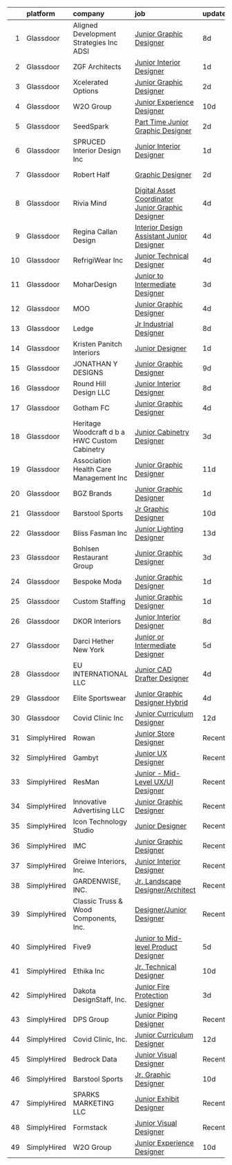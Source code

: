 

|    | platform    | company                                       | job                                                                                                                                                                                                                                                                                                                                                                                                                                                                                                                                                                                                                                                                                                                                                                                                                                                                                                                                                                              | update_time   | location              |
|---:|:------------|:----------------------------------------------|:---------------------------------------------------------------------------------------------------------------------------------------------------------------------------------------------------------------------------------------------------------------------------------------------------------------------------------------------------------------------------------------------------------------------------------------------------------------------------------------------------------------------------------------------------------------------------------------------------------------------------------------------------------------------------------------------------------------------------------------------------------------------------------------------------------------------------------------------------------------------------------------------------------------------------------------------------------------------------------|:--------------|:----------------------|
|  1 | Glassdoor   | Aligned Development Strategies  Inc   ADSI    | [Junior Graphic Designer](https://www.glassdoor.com/partner/jobListing.htm?pos=115&ao=1110586&s=58&guid=000001810e9dcff2864d95b267715d54&src=GD_JOB_AD&t=SR&vt=w&ea=1&cs=1_37e8bdc9&cb=1653807632719&jobListingId=1007879611487&cpc=39A4E8CE329AB187&jrtk=3-0-1g479rk0nr0j3801-1g479rk15pkqu800-0e775013a8373599--6NYlbfkN0CsnV7zi8fYXYrHU3CxYrWsevdfKoJRclteXic_DH6hz6lHkrGhtMVYuEs4uL9E0f_rJvUnt-HOJ3eUr8vm2-aKHUt4Ti1B94f3F5E24PaMnmvFHAg1Wg_49SEx7Au01zHA6BcKVESqN9Vl76215_dSx2AJtQ8IXaa1fIzkozVK1pGDNSlkH9vqG1pLFLnP2HpVer9-jLds6NFkq-TPt4QpV1yXG4QuSKVssBu9N2Y1Q4LhkKZ5438GzlWABlGjXukqjrWUIZQiywHUc_4u4BXsbWI_mbi9A3F-ijEx5PZgeSlr4-dXBUjKCaEFfgV_DyR5Ew6Vl2Nu13ov_Z2pGheSvl9fmEJVDFy-IMoejbw-Rq0CeaEsPdEbh1KmfJbfxDRnOLyzC0hvveoX5Jac1IdSkjlENxDdckPr5YzAcbo4pJSU2bs9zSXJ3xubHojx2xJIkmczzgjMhejMQLd0qsvuO4osc6T1Z8pOfmB4B6GvzeN8cSKf7NRj4CZWdVG7MYM%3D)                                                                                                                 | 8d            | Washington, DC        |
|  2 | Glassdoor   | ZGF Architects                                | [Junior Interior Designer](https://www.glassdoor.com/partner/jobListing.htm?pos=128&ao=1136043&s=58&guid=000001810e9dcff2864d95b267715d54&src=GD_JOB_AD&t=SR&vt=w&ea=1&cs=1_6e22b619&cb=1653807632720&jobListingId=1007899351413&jrtk=3-0-1g479rk0nr0j3801-1g479rk15pkqu800-856e48bc8b3c55b8-)                                                                                                                                                                                                                                                                                                                                                                                                                                                                                                                                                                                                                                                                                   | 1d            | New York, NY          |
|  3 | Glassdoor   | Xcelerated Options                            | [Junior Graphic Designer](https://www.glassdoor.com/partner/jobListing.htm?pos=130&ao=1136043&s=58&guid=000001810e9dcff2864d95b267715d54&src=GD_JOB_AD&t=SR&vt=w&ea=1&cs=1_46f5efc4&cb=1653807632720&jobListingId=1007894981505&jrtk=3-0-1g479rk0nr0j3801-1g479rk15pkqu800-0899be32fdd97bb6-)                                                                                                                                                                                                                                                                                                                                                                                                                                                                                                                                                                                                                                                                                    | 2d            | New York, NY          |
|  4 | Glassdoor   | W2O Group                                     | [Junior Experience Designer](https://www.glassdoor.com/partner/jobListing.htm?pos=127&ao=1136043&s=58&guid=000001810e9dcff2864d95b267715d54&src=GD_JOB_AD&t=SR&vt=w&cs=1_e6db9539&cb=1653807632720&jobListingId=1007873572706&jrtk=3-0-1g479rk0nr0j3801-1g479rk15pkqu800-a1f551b7cf58e9fd-)                                                                                                                                                                                                                                                                                                                                                                                                                                                                                                                                                                                                                                                                                      | 10d           | Remote                |
|  5 | Glassdoor   | SeedSpark                                     | [Part Time Junior Graphic Designer](https://www.glassdoor.com/partner/jobListing.htm?pos=119&ao=1110586&s=58&guid=000001810e9dcff2864d95b267715d54&src=GD_JOB_AD&t=SR&vt=w&ea=1&cs=1_41d83490&cb=1653807632719&jobListingId=1007895758996&cpc=82B3195DA92CAF92&jrtk=3-0-1g479rk0nr0j3801-1g479rk15pkqu800-57eb171a4cecc90c--6NYlbfkN0A0ex-x4TBAy-9pKiXOklynSzbKKXOSuYT7MAL9keIpfx-9h4Dl634-ege53JNdy7kK4Eb5sHa2mAtUkq9F5rBPK2b7x_05fF3IooZ2knDfrUAqGaVB4BczzjHNinWZGlnsPVN6tEM5uegRdiXi0qcYwdcT2WDZpXH2cizOS_gRDX74kcPBwsOIXtFwCC25IWyKundcTauYnY5N7h0kFUnbJxD-4wLYWNqqWxJZ3obB6K1tWYUZsnMMrbq6CnaWVtmQ2IiQWXlTkVL3rZNyM2kkm_rH6Bv3lCCamWGJhe7hE_3upGdPFTvIGxb8zGtj2dFQU3CwgRpFLR-3YWcCv3tCXxiGQ5KFeVsp8-4tHuoxWaWyCnoSxPgZsAnqIBE7W_K2TLbFeWZve6K48TIvBFsuglTiL8oLYfFWE6dnPp0XcVRmDZW1Ub2V0RBHf0QaNPA6z2BIzhrIV4HECezfXFGwutqZZRaWE_8w0T3HPVP-_KN1Mw1qsaEKI-KtVhSf5aw%3D)                                                                                                       | 2d            | Charlotte, NC         |
|  6 | Glassdoor   | SPRUCED Interior Design  Inc                  | [Junior Interior Designer](https://www.glassdoor.com/partner/jobListing.htm?pos=110&ao=1110586&s=58&guid=000001810e9dcff2864d95b267715d54&src=GD_JOB_AD&t=SR&vt=w&ea=1&cs=1_4424cf60&cb=1653807632718&jobListingId=1007899217568&cpc=41F4513DE90102B9&jrtk=3-0-1g479rk0nr0j3801-1g479rk15pkqu800-25a9495b3a51c304--6NYlbfkN0CyuKPqNU731rQxIAuzkiRbt4QedJXsrZ0xIuHeMJBflxwfiSvU1HWTyOn6aEs6S7_ki8nPpJm39EqZrmD_vWax-94Y_NN4Uy5LQxKIqaP0hzkocJq_rCCyXwlCV_fZ_ScuCmN_3VdDg1zU5EqNgDkqn7JfdbjUOhq7Z0RWSSskxgFtnJktMcFNVGHTOM6-w1B2ZvF6aDymU_iXku5Cteqe0VQ9lltAWxEaZdqwfMPzeqCFeOchPesseRopDwV0qRgrdwr1ZTWPXaLpJ3vVD_yLVc1XMRbVrC5ikLzvguFSgMmR9QRYJEMRycJbVY1CiDKC3njisATetcs-jeO2N4-s2Pt2o7LlIXWk7HS_NiZzJPxSv-CCRwC0VXxvvDpu08dG72XDrcL1Bh8Li051rX-MstAqDBJldaMIe5s3FntNhWO5AsUy1TBT6jP4Ipci9F7IjAnQ7ENHkI1r35Izg0qcF8cH-g0PUrhMnls6yUeT3l2W5FpHlM0hugN0bkf60fyl3InSy5VJDA%3D%3D)                                                                                                  | 1d            | Dallas, TX            |
|  7 | Glassdoor   | Robert Half                                   | [Graphic Designer](https://www.glassdoor.com/partner/jobListing.htm?pos=123&ao=1110586&s=58&guid=000001810e9dcff2864d95b267715d54&src=GD_JOB_AD&t=SR&vt=w&ea=1&cs=1_10f09959&cb=1653807632720&jobListingId=1007895050442&cpc=334ABAF5D42DC775&jrtk=3-0-1g479rk0nr0j3801-1g479rk15pkqu800-c279361399c5c5d0--6NYlbfkN0CpzDdaQkua3np5pkmj49lKioZwmwxQ-yx5plwbYmV_M3J4KuacFLtDDRJgsxCztOzkfJ1pH2Z0Fq8NLKDZTH2TFod7SaRr9UsCgihWm8XUcOa8lCEgS38TJzmZVUTAd_w7JMWjN30LD7tZbLTMuohJEugMSWis0a6OSUxrSV3j5UjxEwKltxdaw9UZ8uSdw4PhWXgrdlVnycAutfW_x8mYftHNgfa_f10flcmT78aNVQGvgw-VGM4a2rPr7BoCxUxey6XQFAc-sDeoP4xM3mzMzzj77JUCXIhjF88erp0lBJJtBW-4DfHb_e92UXOfGa2DLcxNgh_j2tCaK_ul8_XdoJjVj1WQSSHoPCUmPAwcDD_rmriYHDD_AQwkEc6sswk3s7tOpSU-eK2d5AQFkhjCm-ASZaN-8ef6SqMCGUCUSwTw3ikFJdhl4oM_LT01JA0xECjsgHXTkaPXuRR1yk2QRN_0AaGNxcHGiTXvwaLH_Egzf1t8IObLZkw-QxK5KZ5WtCRXBHAemPxTurhOHHmkh3exXUmPJif_EmZAm-x0d5U03iUmHJqRO8raenjKcak%3D)                                                        | 2d            | Glastonbury, CT       |
|  8 | Glassdoor   | Rivia Mind                                    | [Digital Asset Coordinator   Junior Graphic Designer](https://www.glassdoor.com/partner/jobListing.htm?pos=117&ao=1110586&s=58&guid=000001810e9dcff2864d95b267715d54&src=GD_JOB_AD&t=SR&vt=w&ea=1&cs=1_caf68e1c&cb=1653807632719&jobListingId=1007890102769&cpc=AC285F3A3ECA6BB0&jrtk=3-0-1g479rk0nr0j3801-1g479rk15pkqu800-5a18e3f000fb5be6--6NYlbfkN0DBHElbVzrerPYjGQLoFxzI3mE6t27TSbnoU03QMlrpXYSCuylsV1G3U28nWRWRtW9Ovagy9nFMYkH5D5wK5AB-IA8UapfQr8f-fjXa0PlR0Bjm72fpGLBfb6wur8Ja0KSQa0iZx9k9qCqUFg8k_8CQ2KfZHqbAE9SRRWMFOgniHbT_BzwwuTQ4EkHMT_kxe4FKwwnS9kVvaLURqLgPv-pJg7bgr0iyoSTJUpCaQEgHcvIKXSov_YAs4zRg0q6XPFxuzCYwrDazNOKrna5qQKGMLuWHXAN3ObxZp2Yq1g0c4a55STN-HoyHg2cQF5fyEJ2aih7zUbMu1nQD2eylOjTYTZoE3XJvJUlMnXpE36Dhqn7Uo5n8xEBfF-pOmWh6t21JpFGVvbuj8FrH7x2uZT4FB6UYqpl5HkTf_XEHmMEjV-yHyh-qQnCJ3GpVGtVQzvNSPHIBSHKjIMflQpXCYKIoPnJcOofI_hfIL6fdzF1C_VBbMFBtHfXOP2-PkhHsT0g%3D)                                                                                     | 4d            | Remote                |
|  9 | Glassdoor   | Regina Callan Design                          | [Interior Design Assistant   Junior Designer](https://www.glassdoor.com/partner/jobListing.htm?pos=103&ao=1110586&s=58&guid=000001810e9dcff2864d95b267715d54&src=GD_JOB_AD&t=SR&vt=w&ea=1&cs=1_46da4920&cb=1653807632716&jobListingId=1007890866489&cpc=7BD60D51DDB168E8&jrtk=3-0-1g479rk0nr0j3801-1g479rk15pkqu800-9785486c7f21d281--6NYlbfkN0DeyJ4CP5CzwT7broxeUwKBt3co1QwKwWitRQqJu2WRZ0WRYEK4sRQPM-TUqwO5tJL4wcGiOZyHsVOmuBOWDBtCzB7T33nv8y7JvCvvKEzI0y-fYAdJYvGh68Xirp-OqkbqUkDMPMnvXEd1-1l-5wgkcL2xvfesgHXj01WmmS9Ly8nwXYAabOtV9dWu5vqm0HzSCpx6q1byLYoV1eyI2KQ5immvyCMuviFZVzys1sBrXLDRvlat8vyZmTR8eQTejskIwFg3HoTvfu4mpBf5t2hJ9fOIRxZqJEZPvnBMJzgNj7GUmIHHKS13s8E3yZhTi5Im3SwKXbiVZIHK_DAOS_2Q5MA8gyWNCp7cvmLTMBGkRpVNvbLgfTNSyIt3JSF_8clnk7NuQigG33McKnwPVVOnq8VCuervnd2d-jB-JQZr8ybZPGraqhL8dpdA0v0g2FIxVjkdTfFKfjfDrRxEid3So7qs6JpkS2LFwzvCO5rESHI2VQjfiegGjE9sAY0hvWPyJTOADH28JEf01WwHB7np0ccGe0P3fpI%3D)                                                             | 4d            | San Francisco, CA     |
| 10 | Glassdoor   | RefrigiWear  Inc                              | [Junior Technical Designer](https://www.glassdoor.com/partner/jobListing.htm?pos=106&ao=1110586&s=58&guid=000001810e9dcff2864d95b267715d54&src=GD_JOB_AD&t=SR&vt=w&ea=1&cs=1_dc17c4e7&cb=1653807632717&jobListingId=1007889399193&cpc=B42C42E9FBA82E78&jrtk=3-0-1g479rk0nr0j3801-1g479rk15pkqu800-ec5de7a3e76f76ae--6NYlbfkN0C_GzD49DJGTlBJCZgblbgG-dNuGhDu7GAV4R8ko7wSJVgUTZEgt12F9GfNzTGo6fGQhZda8Sl0oYA0IR11YCj0hlPn9XUT9xbzV13f8QK4W8PRro0uuxpsbvxpBKEefvBmy2vNaUrWUb6gwVrcSRs7BjY-51jBhjlvUHOKQhA8UsQDBZkQ9ucJxS-UqW5AdsWfU7BbBcJmoaimzaZlDcF_oEE2eFwnG2LGDnJXAx9oRga286jFT20wpJ4ZsOrE0aEs5nqefxDi4VAi0jY070BvdcvPgQrBI_e241a5GoMKiFa2719V7xIKk5BHvYIrZCLVLfbdKghU0aj_YEuyQzIWWlNiQ8Rqqf95r05y5X_DJoLtKCNozPEvc0sXzXnA5LM_6Po98V0sXTAdaqomkM8bgVrTDIHHqV3kQLr_i4_ih3OpTfuH2qh8YOt7FuwVXKqo6yIB4hvuqDvC9q9JjGgbaoh3A056-7XPAFxTDeNGrZq4Zh_YJsAsm8LJ3JLOOXvFPx5Kn9va4wRsReiGlQ_9Lj5gApjxAugOg8i-cd6Vtx3EZiO2PpaaezK-h4t3OloB3ARUfQJoA8RAqAAevMHlZQDsac8kSKvMqdKKtkouEQ%3D%3D) | 4d            | Dahlonega, GA         |
| 11 | Glassdoor   | MoharDesign                                   | [Junior to Intermediate Designer](https://www.glassdoor.com/partner/jobListing.htm?pos=105&ao=1110586&s=58&guid=000001810e9dcff2864d95b267715d54&src=GD_JOB_AD&t=SR&vt=w&ea=1&cs=1_f32df741&cb=1653807632717&jobListingId=1007893376372&cpc=6A461AFE751253A5&jrtk=3-0-1g479rk0nr0j3801-1g479rk15pkqu800-d4a0d91789f9fd21--6NYlbfkN0AIa4Y9EGJz3-AOmWGnQwCSoTgzzZde-BbhgI7ObMR4eZNZcvI_LDI3ZqAxl6phA0Yu3Hr5t5r7b8Nqwin0smHz5cMi-yLANtxI_LqAlPwvCUgiwm4Y6iXi7FnSaPsMYxMy2HbCwZfJYPbXHVNCsKwh63i_mVbnqlOMNHpD0tXGI_LLGv95F3GvgHrWP5-DiOqNlf9ZGukJt5ETH2bjIImF5pzGO9_TPPOmPucXkQg9fvVJhZ1L5GmNDgWia73RjotkUPnrNdcQxXaZl8WK3JCI6mILyXP9UgOkwMga3Trt7znIXSPyRDG68qeKs1UhDjUuzAe-juGF1tgqqVEEOyv_C2Zx9RI0VIn8nmmvN9Fl-4pLfLMkbPYV4EOJoWDv_Ynp-nXHtHxhGOLBBqPKhluduVrsyS94DRt2FUsbt2AQwq4BDl91QNY38tnUgD80Uj0j2479am62mHB5Z_CWd-MMmTw3dTXDQaEr53_7wsV6lztsDa3braToRVUSN_TCr-2kJzE-0j39UZqikuYtnvuN)                                                                                       | 3d            | Concord, MA           |
| 12 | Glassdoor   | MOO                                           | [Junior Graphic Designer](https://www.glassdoor.com/partner/jobListing.htm?pos=124&ao=1136043&s=58&guid=000001810e9dcff2864d95b267715d54&src=GD_JOB_AD&t=SR&vt=w&cs=1_054dbe7a&cb=1653807632720&jobListingId=1007890120525&jrtk=3-0-1g479rk0nr0j3801-1g479rk15pkqu800-0e960d1f9c324daa-)                                                                                                                                                                                                                                                                                                                                                                                                                                                                                                                                                                                                                                                                                         | 4d            | Providence, RI        |
| 13 | Glassdoor   | Ledge                                         | [Jr Industrial Designer](https://www.glassdoor.com/partner/jobListing.htm?pos=120&ao=1110586&s=58&guid=000001810e9dcff2864d95b267715d54&src=GD_JOB_AD&t=SR&vt=w&ea=1&cs=1_6a57961a&cb=1653807632720&jobListingId=1007880598301&cpc=1CBFC3E34E2A31FF&jrtk=3-0-1g479rk0nr0j3801-1g479rk15pkqu800-7c3575d754176f72--6NYlbfkN0C_bdomULCMYHmvSZroJYiZiHAknz6rPhJxSxa5793k01V2mtAYPiF0ZA5Kq9Ek0dkctGjDxsUYw6vBv8-jl5njD72ovgSTN5qULkZ5yPLrV7-J45P-7u4A7FgCr2HsoJdAFIJQ2xzJbvxG25Q22XOdkXM621Y5c6Hu55GOLtVOZ0qPTt6LeF_LRovmJC-5SI81itPleZyaOIistPElqoej5d1LE9KljPpWWUFuHle8IymSd081R_nnwxAR38BLkdDJtKmvnf1gM9yYZAl0noeu4oiAyezeKjk9HPgyo0drMtlvtPhLtKkSpXov9J-y0zK_VmnN4mqqVnqmxGnozdIDFirZtdpDs-LNy0ezmQGYzBWqCt7EXw9nuFxqUqqwB6d1C2IwBpGiKm7xauM_nNoqwr118m6ZYBhup2cewfsMC8I3sTl4g7W5nOqPdhYunCAckD7Zlh3S-jpzlH9-f38fNzpY677tHzuY8uwIAdVzwBDLNwxcCj-Xewgl_O2pmxOvJbxTprQFQ7haAmo5Vzbm)                                                                                                | 8d            | Katy, TX              |
| 14 | Glassdoor   | Kristen Panitch Interiors                     | [Junior Designer](https://www.glassdoor.com/partner/jobListing.htm?pos=112&ao=1110586&s=58&guid=000001810e9dcff2864d95b267715d54&src=GD_JOB_AD&t=SR&vt=w&ea=1&cs=1_e3f3534f&cb=1653807632718&jobListingId=1007899552230&cpc=42BEC95245890617&jrtk=3-0-1g479rk0nr0j3801-1g479rk15pkqu800-e75d7a5b65fd6d2f--6NYlbfkN0BCNvGr4iEVlVHFvc_ffK4sNDp6VwU2NgASM8Gmdll0DbiLGJbvgch54FpU78Oe4PDb-jhhnwIoW5bVu3fftxmeEb_4oi2myVpDgcc1gNjJGH2-McIP28dk8oBETHyVdcG_lAi5U_sv2C19OLXJn5VHLsQmPrbb9HYhlaVHVVKrfK53ssWq7ssYqjqtVDMs-YdlTvQAKNj7d-9oo5NEKmFGXL1hu3HrmQ4Mfbkax0gsdBH3jAAItxLbF3RcqqvtpJ3uGizJ1736FYW2pPTjivvCrXsNNSZexFSpJP-Ys1gjJPxaCFqh49MmHD23v6rJQSPntru1iUkp_x72DZn-CrEIZJSsFNVfavQYfUVSfi-LUA4nojDkzbQrj5AHFQM-gaDXjqqSTv8oi3Qg0rQlNiSYD1ZKqDcZAYq-QwOg7UvjRlGmrKySWustxuNU_8qy0_aA6eCecd_mSsvd4u17Fdv9EsTr9-3G3r0CHbuz4jGqDAdxPk13glLCGR2w-LGwsJc%3D)                                                                                                                         | 1d            | California            |
| 15 | Glassdoor   | JONATHAN Y DESIGNS                            | [Junior Graphic Designer](https://www.glassdoor.com/partner/jobListing.htm?pos=118&ao=1110586&s=58&guid=000001810e9dcff2864d95b267715d54&src=GD_JOB_AD&t=SR&vt=w&ea=1&cs=1_5073c565&cb=1653807632719&jobListingId=1007876313053&cpc=4F748F1840550ABC&jrtk=3-0-1g479rk0nr0j3801-1g479rk15pkqu800-87e2c18314efbd7d--6NYlbfkN0AKn7j-gFVSozIqsxOzkS1h2YNPYflOAuyubdO_E8zELVGZ5WUVIfApeXMFBQ60GbEXjGkYiAyFQ6g5FSCtaheNZjlrM6thSydjm5dAPT0S4qZsbZkjgF3t84mcvT-tfZo0XRPicoMb77XutDAEZ8hIMSVi0ykJ3YXwKwDOT8a4sxfRxkCvVyzlVky7MSUaETesshdDZBIa7uErIYDN3y6gvNHEBOwDmGd-368kbK2o3AwLWzks-GVFCI4Njk7PB2kR8kGabeLDAskqfF5VvO9AUG-4dNRquV7CKmYnwMs2l3eC1MgtA9WHTlfhUzzrIH1rpwb8VlXuPKcXJL71soDaLwlib9_BpMUn3s52SzCK47_FYF033AWVpkZKTN2JrexV9Nh5XPaT4dsIiL5bPzRdovgapdAFRgmJXEFOT90vugs2VeyXuPBShIwKMPooCFbM20BWec9z1yNtxIkthUPJY9Rl6NQB5A7ik7yUwkqLJQxhroazLzYbe7rmcyueV7U%3D)                                                                                                                 | 9d            | New York, NY          |
| 16 | Glassdoor   | Round Hill Design LLC                         | [Junior Interior Designer](https://www.glassdoor.com/partner/jobListing.htm?pos=102&ao=1110586&s=58&guid=000001810e9dcff2864d95b267715d54&src=GD_JOB_AD&t=SR&vt=w&ea=1&cs=1_aea7320d&cb=1653807632716&jobListingId=1007880221693&cpc=EE03BF53A751B229&jrtk=3-0-1g479rk0nr0j3801-1g479rk15pkqu800-b500ca14880ccd07--6NYlbfkN0AtlW_omU2Xx3W-19HQ_drmTKCWebiHnmA5lS5PDL5G8Tkeyy4LNvVzkFFUhtVeA4EbSzkhoRhjN-RBH-GulIhO5tS0Zi3CcWnwcfdVYtAHHGo-CitUDXjEMW6PEDQqgp_ZLq2wG1zlj6OvzHQTGj4zHw730rWgiIP_znB1NTphcdeF9nh2T1VPDZplazPI3TAXFUvI4XKMlbSwdIN0J0FWhHQYYZc2N5XsSWokAPUOL7FybOpnH9iVtTW72WZSwtWVtBKWYD1HbJYmmRA7Z3SrEhM56Yvrr6XxxJye2sqe2DYsZ7mk5OWBl1BIdRiyF8CL6KHrgrVNmj_f9Gu-ZlESN_7_MeTNVgl7YFGfwA53dATiqgM_my-e7eMIeKWZxOC4MvsrV8q7E0qn_M13XSnfK_5vbNBjKFFB44m-NCjS-yqgF0jLDAmoODYorXUiksYUxLyYAQHiI6UJf25G_xdCymHYz2y5B6B3PppYPx1U-WPmTNSSkXTqAXZ8dGT9M7LVi1EfkQEhisbVmhnUXyfX)                                                                                              | 8d            | Armonk, NY            |
| 17 | Glassdoor   | Gotham FC                                     | [Junior Graphic Designer](https://www.glassdoor.com/partner/jobListing.htm?pos=125&ao=1136043&s=58&guid=000001810e9dcff2864d95b267715d54&src=GD_JOB_AD&t=SR&vt=w&cs=1_61f8521e&cb=1653807632720&jobListingId=1007889234384&jrtk=3-0-1g479rk0nr0j3801-1g479rk15pkqu800-e4f043f49924bdb2-)                                                                                                                                                                                                                                                                                                                                                                                                                                                                                                                                                                                                                                                                                         | 4d            | Whippany, NJ          |
| 18 | Glassdoor   | Heritage Woodcraft d b a HWC Custom Cabinetry | [Junior Cabinetry Designer](https://www.glassdoor.com/partner/jobListing.htm?pos=101&ao=1110586&s=58&guid=000001810e9dcff2864d95b267715d54&src=GD_JOB_AD&t=SR&vt=w&ea=1&cs=1_ea130045&cb=1653807632716&jobListingId=1007892303886&cpc=7B5E4689923FA8F8&jrtk=3-0-1g479rk0nr0j3801-1g479rk15pkqu800-e0455487857359d0--6NYlbfkN0BzyIYrTMR_AjNKh_kvAG8N613gtHPANQ3sdLTkrtBd-1OnlD5VBi1-5otl6QH3qwtIE3PzapMEPPx1RqcunBJPNq4GA7oBw0XCetpvXdokXKxLv89c_SPGtnpaEEAvF25bf-OMWTv2YYLjDDXnEdaeTN1hGb5ZXdAd70_r1XrGHhWWZLHy831f53t_bH29qY5xUhM6Uoo19NEpQRJ9g-Rogq_0ILTJsneK5uTtoQwLcmjfc4tvVnXj0SpavhGPvm1qcXrnLBMhSsgWekhrcTbTGd_3pQJPKfu_wT_-FzsPKc9b-WaYgjaNN4E7MZy2PDfNeQDYVtuU240D-OBEsKQOcWDuMYECyt2EXtyJHRY4gGvDVjoqXcAtCHR9GqfNLNGBjM6wkhuLu_HkM85uaU_UyAeWCvEJdHBjpyrwbs-1a5SJpTaX15eoaWlr3JjX0fYiyQlkPRgzoIOxOK3MxfWeUE0Um56D1_sIca0sv478G_wu0ydt8E2rEFLVuutZFa2bDvI4a6leNH_fdUej4TOv)                                                                                             | 3d            | North Charleston, SC  |
| 19 | Glassdoor   | Association Health Care Management  Inc       | [Junior Graphic Designer](https://www.glassdoor.com/partner/jobListing.htm?pos=111&ao=1110586&s=58&guid=000001810e9dcff2864d95b267715d54&src=GD_JOB_AD&t=SR&vt=w&ea=1&cs=1_b4859642&cb=1653807632718&jobListingId=1007869168205&cpc=AA718BBA0476CE1A&jrtk=3-0-1g479rk0nr0j3801-1g479rk15pkqu800-6f63efd340947fea--6NYlbfkN0AYiT5APC0bh9qxjjA-B8R1VmKKxH6DWeBaVVADmV8ICtqZCu2V5aK_TwM-S8_DIvqVeGHXwJYM_MPhPpDnsXzVK8S7Z9eapr7f5vAvb5X9t4t-n8ZJiv7iyGXx3C30t1n3y-nrPN7f9C2bO01u3SULT6HmEaBW7HJMpbj9_4uTHFRtWttBdQ8kP8oA2yOeWaZPeWmq3hsuJfNY150_hZ32QEvPULdRKeEZL_jiqxwjn3rVTh2i_x7VmfMEQ0JgoH83CEi_y_QCL-HqtNkB5F80aKU9Hj03IsTfVzftwZgVvsefN_2VOBg9lItna6LrBdsqxTp4J2lZcfAfEnrUtE07HGT_MnJcnnHnTaR8R_r4x68OvarmsT7a2aZSW09Zu_0A8w_iK-n7RAhepHoGZ9Kh8HDCHW0Ko4vkOFuHajtBCRkEIrBporGnKN15srt9McYy5U8mNRtin5wdREsQMZXe0zf7xK96kqBzR5vDyXHvthNo7I-jpv3vFmJCYrT4WNbZbLi9nrxQGA%3D%3D)                                                                                                   | 11d           | Houston, TX           |
| 20 | Glassdoor   | BGZ Brands                                    | [Junior Graphic Designer](https://www.glassdoor.com/partner/jobListing.htm?pos=113&ao=1110586&s=58&guid=000001810e9dcff2864d95b267715d54&src=GD_JOB_AD&t=SR&vt=w&ea=1&cs=1_a8948025&cb=1653807632719&jobListingId=1007899200510&cpc=6945AE2F4B03E059&jrtk=3-0-1g479rk0nr0j3801-1g479rk15pkqu800-a6e6155a69c03bf0--6NYlbfkN0CO3DEfAY9A68AIVwcxeRGvQUfeLcLgbZIyCfLEHxv2ScYDtBe05M6NX_AilLLr0FrTO69GrCYDaXkQzOwSy2QdPfMPd44EpkKDh88BrIAgxke0HomJYGIa0oZDL_3XstuaYuYEoFWTVPVElLidfU6cIBhjtwK7Vgf6rvKmUZ2vMyYsE3yPo4QE4XzfafQogfLNZhP4lDXWFlY0MfeAkxIdsD-rT-Up1lPVQSJKyIuXzzNVdE7oNAO-UqymB65lsGC6Nr_ggemQBXrUYevxot4vIien8hAaulS7L8Z8o_R81_HR0XKH9W4NGmW6j5OI6g3xVNBJ14tomADMPr-Tcfbfsx0JgTpysTV2JSU2cXZLliIhhg5r4fXfLyeFQYwwhnzGydmm60lKXQ4CiadCJvf3py_KNzfsZIg3BNW73OHVdjkajn3eXTKsaP0qRAT5nNupPUzcwAyF8XvWHiUZW-aASzdG6IadnvZTqe56Kc7DOXF1lLc8GEaym5AMKq8iy6aiFX8_OnGIvA%3D%3D)                                                                                                   | 1d            | Lehi, UT              |
| 21 | Glassdoor   | Barstool Sports                               | [Jr  Graphic Designer](https://www.glassdoor.com/partner/jobListing.htm?pos=129&ao=1136043&s=58&guid=000001810e9dcff2864d95b267715d54&src=GD_JOB_AD&t=SR&vt=w&ea=1&cs=1_3fc6c5e2&cb=1653807632720&jobListingId=1007872983217&jrtk=3-0-1g479rk0nr0j3801-1g479rk15pkqu800-7fb119ac1993d3bd-)                                                                                                                                                                                                                                                                                                                                                                                                                                                                                                                                                                                                                                                                                       | 10d           | New York, NY          |
| 22 | Glassdoor   | Bliss Fasman Inc                              | [Junior Lighting Designer](https://www.glassdoor.com/partner/jobListing.htm?pos=104&ao=1110586&s=58&guid=000001810e9dcff2864d95b267715d54&src=GD_JOB_AD&t=SR&vt=w&ea=1&cs=1_2abd76b0&cb=1653807632717&jobListingId=1007863830227&cpc=8DC11E556441A3F3&jrtk=3-0-1g479rk0nr0j3801-1g479rk15pkqu800-5641fa6d6252d94a--6NYlbfkN0BTy4Vq3kUv-8E8fBOrhZt-7WJQYqv7u2ur6JnxlE7nq5Ck-82vUntp0ElDh3GZVRPr6rSZ4fGU5sKh3pRNcGVxRGWUNOOYVYU3pbVWcia6M3CXENDFw49sgE6RA6p_Gs6J8JrWemrfoQPEY-nYzw8d5q9Kk1kmsmE3jNq2I6KlPOTQEmjGgWTHGvZ2Bj0_D63zLpqCJpGWkv3eCAVkJqiLqY6OK7uSoxzbOFsqO-qvnr3zshuE9Bhd2Z5JVrl5OJaF4K31_zGRtnJbK6GLNTzpMG44Xu7Eg8fNl9uKit4nTuDFuvY28F-kCYVpvXauU_TtuJcr1b_WRWwnPQU5za4ZDxTtX0n4UQ1HtInqEYf9DbIRU_UBL4_KlwHVFFdYvmzQnXEsxtIZGRM6n65gD8l4PLUHyp6E-SOvt8yIHwmRPF-MrV9qOe_9q5BmVNzQ6Ad24a6cxMyYfMpAYHUIrL79HnHNIo4a1YoQh61OywdMxqp386ayOkSKnp8Y8GxQiUwMRvsgEB12Zg%3D%3D)                                                                                                  | 13d           | New York, NY          |
| 23 | Glassdoor   | Bohlsen Restaurant Group                      | [Junior Graphic Designer](https://www.glassdoor.com/partner/jobListing.htm?pos=114&ao=1110586&s=58&guid=000001810e9dcff2864d95b267715d54&src=GD_JOB_AD&t=SR&vt=w&ea=1&cs=1_a98e5c75&cb=1653807632719&jobListingId=1007892411985&cpc=18C9CE28155C17C5&jrtk=3-0-1g479rk0nr0j3801-1g479rk15pkqu800-c6143d3e774f6a62--6NYlbfkN0BbD4tiQ1y1rX_ynTXytcOeKjhJ1ioQ7j1AmPj7Rwm6vPJh88TaK2YuHEen2hENN-qDwGYPnYm4N_4CrLgyVVwogJeRk71g3hE7dTZtcfHjn_7Hip__QEb-rwo6Dk8kMIPnf94ZZAK0e-5QpRfqSsn0By56vpQuK1ii3WIpMamEDoNEl5rC5rXR8w6ZBpzriBZ61MAFWLw-22PAmY-mCUW_xaGf9sPkXPp1Dr_o1tO688CcZN1rxfKA1ihESbl9BRYcK81jCbrE3gS2kfGmCA_Yu4s1tTZGe_7noHAqPQprzdjBVGyXt_r_fTDiO9fDkKVxgx7UESm-Qutu8avLpeFjpSHUqp9mLU9MBPM4s4IG751FPlQN7M4MKQ9AIMjQ1PCh_9x5Fip99NDg5eUGJNT2ptvPlqDwZDO94CXtme1iAw7gPalUZf3UKlBQEdnJ_rDN15Z_p7rDYYZhpFVnW9bycS7AyMnYOQbjq9OVnfrjGUY6EAenoc3UZUMMc1OBDC5ImCmJ4eQrfw%3D%3D)                                                                                                   | 3d            | Islip Terrace, NY     |
| 24 | Glassdoor   | Bespoke Moda                                  | [Junior Graphic Designer](https://www.glassdoor.com/partner/jobListing.htm?pos=116&ao=1110586&s=58&guid=000001810e9dcff2864d95b267715d54&src=GD_JOB_AD&t=SR&vt=w&ea=1&cs=1_e5c8e5e7&cb=1653807632719&jobListingId=1007899238372&cpc=1160948BCBA38B5B&jrtk=3-0-1g479rk0nr0j3801-1g479rk15pkqu800-d5101fcdd1f783d2--6NYlbfkN0Av8kVbkbdDtghfJx-o__2iUW-WAfThbxQZUWRq2soSTEt7XY5mm1KJm8vxKUKTOiz64d_uI0WU7ex5ysb0PYDFyXe8iY7pH1GyoaNJbGPc_Z6NPaqkxyDbFH4ZtJcAn0sGducjgWOf8wmyKo6Oc_O7s97-uCRYIvOnGdTzQ4pShBZK7Z7AH2Ah5XxtTE5-xLa11RBiUXFPC-oo3DGxOSXMiWED81xCmrOIufLt8Ywq_XXiYDgZLXuma-Zl_E_epQztvY0cYdcbPK8XSU85XtPCVKUmG-wAxk7IAGx71_94l8rtQk8xa7pDtqvrr9WTPP6NE5r21tPHjEPBez2-SQIWVqZh2Thr9J1oTlsqxcsYzlPrN5rVvJBKEkLi-G983LTrxCV7ePQX_2dtnx_cqgoA15wiQZfRmIYxE7CbTFXV74toGVyjrCm-pyQhZtiMVUegsZOD4D16cvDQatmsWslNGEAeLNhYlVyGQY-6ebXkUj2GKITHoXuNnyu2tX1f5xc%3D)                                                                                                                 | 1d            | Miami, FL             |
| 25 | Glassdoor   | Custom Staffing                               | [Junior Graphic Designer](https://www.glassdoor.com/partner/jobListing.htm?pos=122&ao=1110586&s=58&guid=000001810e9dcff2864d95b267715d54&src=GD_JOB_AD&t=SR&vt=w&ea=1&cs=1_562ab14a&cb=1653807632720&jobListingId=1007899253034&cpc=654405A9B1E0A9F5&jrtk=3-0-1g479rk0nr0j3801-1g479rk15pkqu800-2b14ac146450ee6a--6NYlbfkN0CD7ylLH5n5VcfUfbZ3qyf9YTNS-MrF8-k4qxfXtUKF_hsxzf3lxrLhqKjGkuSa1AcwO4BWXM8iWx_3AWlfaYHHxtcqeNmbVSeblNN7rsHCdlp-p2_4Nl5Z9D-v9TabBWiGObLHiM38K-8NG2Y8ko4ftCSDSeWcV4CjBPrNPpYwl4OgBo5V2fNKtW01-ZJYcz8dX4IkV1D2a-R0SP77g490Ji959lTPTO1p7lMvtAJTU9OLx3br8b1GlKPZB1gqUp3_Wvgxf9FKCnybPMgQeKwfDMT_o1P7Llcty8kZfzcvEkM2c8RJjJl5AJr0lymsAzhEeT3UrmR2OJuzNTbasV5oAvtVcHGhljFwYF7hihcI0iWabKI9kKwokvmGhXHbkwz5RkUWhVnKnqh4GP735jn72mGxx67jh-qSP63LOwTCHssholFSLY-XUqAcCHD0zMA3rA_DmySvhJJ-VINtzhQqMGzzfAhR2OWlQKyN_j4foTTxMf438ps4r84oU7C02Js%3D)                                                                                                                 | 1d            | New York, NY          |
| 26 | Glassdoor   | DKOR Interiors                                | [Junior Interior Designer](https://www.glassdoor.com/partner/jobListing.htm?pos=108&ao=1110586&s=58&guid=000001810e9dcff2864d95b267715d54&src=GD_JOB_AD&t=SR&vt=w&ea=1&cs=1_e1a27f0d&cb=1653807632717&jobListingId=1007879023894&cpc=BCF6C35513A620B2&jrtk=3-0-1g479rk0nr0j3801-1g479rk15pkqu800-4c830099fcfb8fed--6NYlbfkN0Doi_2Fux5OoKD8l3Wua8Ly5Qjqi1hi2ONKFciI2TEQAuqnZx1ic059vV0XWdBqzLSmor0r0E2JDc88jI22Yzq9xC8VxDpqFxNmiio2ReNtFPQlqL8Syha8ltHwQCqwqZciHkXOgm0UzMQ7bn_K0e0PXdtc9D1uyHcTzGoRa-NqdzO5rEitk2X2OPnbPYMYNgHReuG_7qxysBlkXgvvRlJDQPTeTDDo4AeP3hjZR4EC5ns1QWhSfhZWt0qK72i8WxO26hOyru8YxQXwCI_YTkcb7feuR0HPvtxtumarhy86p9SbJyHCROgB9RNUmU10FipajGoNC-P_bcvE1pm8HYBTvZBHMOmtcbfCLLgy41npj0o-di05--aBTV2mow92zDk3LC8sXV5refu6m8nFQuaPojb2zMImtMLivbC9FtZkkprzkS6WcDn7KBOMzDrq456JH9DSDHBO0qQncQAnp2K5Y3v-mvLcJUuWRVFGgJwWzTEH6ZCfv1sFGit1yap_NRJqoQFLCDBP3g%3D%3D)                                                                                                  | 8d            | North Miami Beach, FL |
| 27 | Glassdoor   | Darci Hether New York                         | [Junior or Intermediate Designer](https://www.glassdoor.com/partner/jobListing.htm?pos=109&ao=1110586&s=58&guid=000001810e9dcff2864d95b267715d54&src=GD_JOB_AD&t=SR&vt=w&ea=1&cs=1_44e64d38&cb=1653807632718&jobListingId=1007886383094&cpc=18C664983486888D&jrtk=3-0-1g479rk0nr0j3801-1g479rk15pkqu800-10ead2697a5f3661--6NYlbfkN0BdDHiSlq2TKVYTvK036ioTcRDjelCKzvFOpLFiF--0iclsk7W_aEApZFaSBmZOAgWumc_sQZhl5rfPTr5-_fqEgrGVMxlwCsL-Q12FZtmCHD4IAXDo5upwAla-ss0CJA5gIkwF0NKnSlpC0H1O2xqrw5CMIWW84aYQ65kgyuwVQp5V_rJslMZadn3zZA8kTyfCGWWP5lBjH0X6ideqCDvwsYcFiM-bZziJehnfRINBldYUO7nk4AYi8ivGGG4PmvDd6Jpp3B8mbFnvgEcvFzFFU5IINpeo4LoXKuq3mKONSdDknUL_G-xRDTPo8Bi9fNH1dU4Xf5LHOPKgO8sXyJf14PBUAsdkQqL4_rs9X2NI3-TBXIJ9XkNwXJPRZUWrHLDuMwoEGJpxBsxK0dEHTdfT6-ZZuxOFjLT0Sz58uKMy9cHPqts2smFK3Ddog2hnRNj-ZYIOZOjcWv4kfrUDuTcVEV8wfhsVnciJnKGfeKrazqgyEch1RiTG4SCll2ucd0BoyGgWfWMhE-9t5UdmW7od)                                                                                       | 5d            | New York, NY          |
| 28 | Glassdoor   | EU INTERNATIONAL LLC                          | [Junior CAD Drafter   Designer](https://www.glassdoor.com/partner/jobListing.htm?pos=107&ao=1110586&s=58&guid=000001810e9dcff2864d95b267715d54&src=GD_JOB_AD&t=SR&vt=w&ea=1&cs=1_9d6608b9&cb=1653807632717&jobListingId=1007889866184&cpc=D297ED79D8873EB5&jrtk=3-0-1g479rk0nr0j3801-1g479rk15pkqu800-c1663f354cea7376--6NYlbfkN0CPEiJEzZq4I_K6S6Q9VC1QMfIsI0INZ1UYi7vjgDL48Vnn9EzdKPGXnsN3PASjNxd37qFwcmg9n0mnWx1u81db2FE3NCmoNJCTHABubG-PuHjzGTVf2ylc-nVBY875ET6piVrmCThGi7buJZTMeFDMtiu5al6dNofKhjW3d5KjHtpJ9awX4NREmzCnRAAeeLkzPTo1veMX5BWzhkYyHzVVSM-1JcKzgN_R5L1LoHRxIZLoUvFxdE4kINMcPy5RqxrPrxSP_Uk86kD_2_gpxqWxeNKcvH18WRceBMLD3lANHL6sC5vD8sWPOEADRt6xbOuLgACcvgh3LfFerW6JxbBv1r29fwuSPV10fgyHp-N1jPqTj6-LaC5SzhokQZYE0cDMY10_UauGsL8wHf2bmHwy10Am1_qc_Da-CwN78nGlKMQ5AQRpZHeTwL3RXS7NU5mu4yN-OY8aRZ89ZTeFwVPyThvF7-FUuQy1NmAhUnY0ziZD-sAMdp0O_A5CKBEXo2FJq51ijb-b0w%3D%3D)                                                                                             | 4d            | Boca Raton, FL        |
| 29 | Glassdoor   | Elite Sportswear                              | [Junior Graphic Designer  Hybrid ](https://www.glassdoor.com/partner/jobListing.htm?pos=121&ao=1110586&s=58&guid=000001810e9dcff2864d95b267715d54&src=GD_JOB_AD&t=SR&vt=w&ea=1&cs=1_53336f36&cb=1653807632720&jobListingId=1007889054098&cpc=F4EED0218A761C36&jrtk=3-0-1g479rk0nr0j3801-1g479rk15pkqu800-b7cd608081b1c6e0--6NYlbfkN0Ae364efiIgq2uK97kZ7EbygmEuzVI0fHB8jh9l96RWh_W7WShYJ2-q5D97Xn_Y_rm4UEARxxkKC8ZQ52V_Q64_Fe2vZcmP9GPTT8GBd37c0MdMruMN-yQTWsFCep0LoyoclRIroAKlOTrl35RktSuzpLzB80out8GkFQ3QsozJ-p5q58LUuyg14tKPj9sxV431vYBXOaFfaRIfc5Pv2UWiDxkUMUUlBZZl-XrtW0p3luAFW3wW8WMFC2ixUICvgiYOmJ3MAJF4Oc33SIBUqSazB9qBGzFPDW1sjGPI3ZtP9RiBXrZsZNgPTefK_EH9WxM7VLpBrIxNqTUhWZ7UxnifaVNbYkXyShywGl0r2aFh8mrekBw1MzzZ8BO37a8DdvYMGGhiZ_V4I9GQeQJYirRqvYm83YoPqJdR1PdP3j-8PnVYGVyTlUfAw3jvRaLj061hkpEdYFhuuR0dOB9sj8595lJl6ZPI2RB5QaGlx5zx91OMu73_iFXBiUXb4mjj91E%3D)                                                                                                        | 4d            | Reading, PA           |
| 30 | Glassdoor   | Covid Clinic  Inc                             | [Junior Curriculum Designer](https://www.glassdoor.com/partner/jobListing.htm?pos=126&ao=1136043&s=58&guid=000001810e9dcff2864d95b267715d54&src=GD_JOB_AD&t=SR&vt=w&cs=1_c9fa12f4&cb=1653807632720&jobListingId=1007867334000&jrtk=3-0-1g479rk0nr0j3801-1g479rk15pkqu800-ef2c8210274d3cfd-)                                                                                                                                                                                                                                                                                                                                                                                                                                                                                                                                                                                                                                                                                      | 12d           | Remote                |
| 31 | SimplyHired | Rowan                                         | [Junior Store Designer](https://www.simplyhired.com/job/diD7jzC-JboY1h36jxcW7sMK0s9ybGyPvt0VPYfneCPO1yloVJZP9w?q=junior+designer)                                                                                                                                                                                                                                                                                                                                                                                                                                                                                                                                                                                                                                                                                                                                                                                                                                                | Recently      | Remote                |
| 32 | SimplyHired | Gambyt                                        | [Junior UX Designer](https://www.simplyhired.com/job/7O0tv6mvR9vCvuKQTunQKG1OUATJ2RMmqyetQA8krajHwOa6OxC1HA?q=junior+designer)                                                                                                                                                                                                                                                                                                                                                                                                                                                                                                                                                                                                                                                                                                                                                                                                                                                   | Recently      | Ann Arbor, MI         |
| 33 | SimplyHired | ResMan                                        | [Junior - Mid-Level UX/UI Designer](https://www.simplyhired.com/job/W7Ug_PKm_F7mfDKDF98gHZoM-bInmwNSx72mExk3Y5FUa4D58XNBKw?q=junior+designer)                                                                                                                                                                                                                                                                                                                                                                                                                                                                                                                                                                                                                                                                                                                                                                                                                                    | Recently      | Plano, TX             |
| 34 | SimplyHired | Innovative Advertising LLC                    | [Junior Graphic Designer](https://www.simplyhired.com/job/2EMARzRflLHN8HCkZnK69WPODDei3uUjoQFE4XWWR_Hqg55uXVYr7Q?q=junior+designer)                                                                                                                                                                                                                                                                                                                                                                                                                                                                                                                                                                                                                                                                                                                                                                                                                                              | Recently      | Mandeville, LA        |
| 35 | SimplyHired | Icon Technology Studio                        | [Junior Designer](https://www.simplyhired.com/job/_3C2yR5dEy0-38jNSdD_lwNyhWtDIhTSqlGV49tiiaV4KHnkc7uBsw?q=junior+designer)                                                                                                                                                                                                                                                                                                                                                                                                                                                                                                                                                                                                                                                                                                                                                                                                                                                      | Recently      | Remote                |
| 36 | SimplyHired | IMC                                           | [Junior Graphic Designer](https://www.simplyhired.com/job/q11ugwCq0r9_HNrj39reIR-RYMGNAajNfcJjDWikoU0_FpmVSAAEWA?q=junior+designer)                                                                                                                                                                                                                                                                                                                                                                                                                                                                                                                                                                                                                                                                                                                                                                                                                                              | Recently      | Remote                |
| 37 | SimplyHired | Greiwe Interiors, Inc.                        | [Junior Interior Designer](https://www.simplyhired.com/job/UDsuRSypSKQfltzbasa3w0rMr4htIPVArX1GgzyIqbvP4ubBg7TK9g?q=junior+designer)                                                                                                                                                                                                                                                                                                                                                                                                                                                                                                                                                                                                                                                                                                                                                                                                                                             | Recently      | Cincinnati, OH        |
| 38 | SimplyHired | GARDENWISE, INC.                              | [Jr. Landscape Designer/Architect](https://www.simplyhired.com/job/sXw96aLvK0cdoZwcWeG1EAtJ2uLX6wGj8tQ65_8LICdho-hBms77jQ?q=junior+designer)                                                                                                                                                                                                                                                                                                                                                                                                                                                                                                                                                                                                                                                                                                                                                                                                                                     | Recently      | Arlington, VA         |
| 39 | SimplyHired | Classic Truss & Wood Components, Inc.         | [Designer/Junior Designer](https://www.simplyhired.com/job/FGqsakCnujAqK9zJ0Rb0LjxcM6RXSGOEWIGiN4Zx0Ovay5aTpq7k7Q?q=junior+designer)                                                                                                                                                                                                                                                                                                                                                                                                                                                                                                                                                                                                                                                                                                                                                                                                                                             | Recently      | Clarksville, IN       |
| 40 | SimplyHired | Five9                                         | [Junior to Mid-level Product Designer](https://www.simplyhired.com/job/6uTLhGj3b2nwYJFb5rpEdEzf8Vf2pNl_sAU2McFZcsP5BF8itZttCw?q=junior+designer)                                                                                                                                                                                                                                                                                                                                                                                                                                                                                                                                                                                                                                                                                                                                                                                                                                 | 5d            | San Ramon, CA         |
| 41 | SimplyHired | Ethika Inc                                    | [Jr. Technical Designer](https://www.simplyhired.com/job/ArEj2RFbAbLPAmljpAogl2Ev7f01CQ7OEZAjbQCbfROu675zgaibZw?q=junior+designer)                                                                                                                                                                                                                                                                                                                                                                                                                                                                                                                                                                                                                                                                                                                                                                                                                                               | 10d           | Lake Forest, CA       |
| 42 | SimplyHired | Dakota DesignStaff, Inc.                      | [Junior Fire Protection Designer](https://www.simplyhired.com/job/wI-fIzH7Q8ZQx95FmjTDCDZ3FiYilDPSWSDh5TSgsXpmFcXsNCH40A?q=junior+designer)                                                                                                                                                                                                                                                                                                                                                                                                                                                                                                                                                                                                                                                                                                                                                                                                                                      | 3d            | Salem, NH             |
| 43 | SimplyHired | DPS Group                                     | [Junior Piping Designer](https://www.simplyhired.com/job/AXYjjQyD7A9Bmyor4AQ-_C-0wEaLk4DU6WLOTBOo4H1icJD_Zi4g5A?q=junior+designer)                                                                                                                                                                                                                                                                                                                                                                                                                                                                                                                                                                                                                                                                                                                                                                                                                                               | Recently      | Framingham, MA        |
| 44 | SimplyHired | Covid Clinic, Inc.                            | [Junior Curriculum Designer](https://www.simplyhired.com/job/SJlCRxj9vcnPybK4ndj6pjTa8-ThC0a669CsE7DKmaPqNZ1JNTrFuA?q=junior+designer)                                                                                                                                                                                                                                                                                                                                                                                                                                                                                                                                                                                                                                                                                                                                                                                                                                           | 12d           | Remote                |
| 45 | SimplyHired | Bedrock Data                                  | [Junior Visual Designer](https://www.simplyhired.com/job/GJRMCweeDUl_JE5Rmb1JZgnBko9sLwljZUuokYK_9u47LROvPKV8nA?q=junior+designer)                                                                                                                                                                                                                                                                                                                                                                                                                                                                                                                                                                                                                                                                                                                                                                                                                                               | Recently      | Remote                |
| 46 | SimplyHired | Barstool Sports                               | [Jr. Graphic Designer](https://www.simplyhired.com/job/Y4FCpe7Fk3ePIjx5rtw8GJ_lcqAQ7NjV6HkHug89DeJmbte9xR8fEw?q=junior+designer)                                                                                                                                                                                                                                                                                                                                                                                                                                                                                                                                                                                                                                                                                                                                                                                                                                                 | 10d           | New York, NY          |
| 47 | SimplyHired | SPARKS MARKETING LLC                          | [Junior Exhibit Designer](https://www.simplyhired.com/job/4OBHERIzjN_eZZ3IKZynZO9g4r5Hi8zFjQ6UJSmm747wryuzjZnd7g?q=junior+designer)                                                                                                                                                                                                                                                                                                                                                                                                                                                                                                                                                                                                                                                                                                                                                                                                                                              | Recently      | Schaumburg, IL        |
| 48 | SimplyHired | Formstack                                     | [Junior Visual Designer](https://www.simplyhired.com/job/dCBrmfk0rtVcE0gDx66-dv3kXqT-SztIn73o_A8xbVcke96eGzbWBg?q=junior+designer)                                                                                                                                                                                                                                                                                                                                                                                                                                                                                                                                                                                                                                                                                                                                                                                                                                               | Recently      | Remote                |
| 49 | SimplyHired | W2O Group                                     | [Junior Experience Designer](https://www.simplyhired.com/job/_l5csY2TZ1LO-uKVDrKUCurlDAUntXfsM3_YnM9dUMZyo2kM2YqcPQ?q=junior+designer)                                                                                                                                                                                                                                                                                                                                                                                                                                                                                                                                                                                                                                                                                                                                                                                                                                           | 10d           | Remote                |